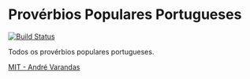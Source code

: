 # Provérbios Populares Portugueses

[![Build Status](https://travis-ci.org/AndreVarandas/proverbios-populares.svg?branch=master)](https://travis-ci.org/AndreVarandas/proverbios-populares)

Todos os provérbios populares portugueses.

[MIT - André Varandas](LICENSE)
